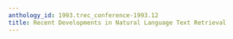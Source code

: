 ```yaml
---
anthology_id: 1993.trec_conference-1993.12
title: Recent Developments in Natural Language Text Retrieval
---
```

